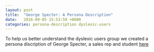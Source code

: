 ```yaml
---
layout: post
title:  "George Specter: A Persona Description"
date:   2016-09-05 15:53:59 +0000
categories: persona-description dyslexic-users
---
```



To help us better understand the dyslexic users group we created 
a persona discription of George Specter, a sales rep and student
[here](https://app.xtensio.com/folio/v77we91l)
